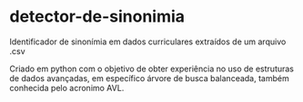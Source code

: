 # detector-de-sinonimia
Identificador de sinonímia em dados curriculares extraídos de um arquivo .csv

Criado em python com o objetivo de obter experiência no uso de estruturas de dados avançadas,
em específico árvore de busca balanceada, também conhecida pelo acronimo AVL.
